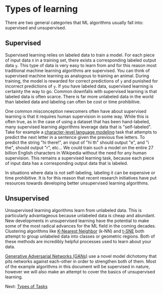 # Types of learning

There are two general categories that ML algorithms usually fall into: supervised and unsupervised.

## Supervised

Supervised learning relies on labeled data to train a model. For each piece of input data `X` in a training set, there exists a corresponding labeled output data `y`. This type of data is very easy to learn from and for this reason most traditional machine learning algorithms are supervised. You can think of supervised machine learning as analogous to training an animal. During training, the model is rewarded for correct predictions of `y` and punished for incorrect predictions of `y`. If you have labeled data, supervised learning is certainty the way to go. Common downfalls with supervised learning is that labeled data is often scarce. There is far more unlabeled data in the world than labeled data and labeling can often be cost or time prohibitive.

One common misconception newcomers often have about supervised learning is that it requires human supervision in some way. While this is often true, as in the case of using a dataset that has been hand-labeled, many supervised learning algorithms leverage data that is "self-labeled". Take for example a [character-level language modeling](https://karpathy.github.io/2015/05/21/rnn-effectiveness/) task that attempts to predict the next letter in a sentence given the previous five letters. To predict the string "hi there!", an input of "hi th" should output "e", and "i the", should output "r", etc... We could train such a model on the entire 27 billion English characters in Wikipedia without the need for any human supervision. This remains a supervised learning task, because each piece of input data has a corresponding output data that is labeled.

In situations where data is not self-labeling, labeling it can be expensive or time prohibitive. It is for this reason that recent research initiatives have put resources towards developing better unsupervised learning algorithms.

## Unsupervised

Unsupervised learning algorithms learn from unlabeled data. This is particularly advantageous because unlabeled data is cheap and abundant. New developments in unsupervised learning have the potential to make some of the most radical advances for the ML field in the coming decades. Clustering algorithms like [K-Nearest Neighbor](knn.html) (k-NN) and [t-SNE](t-sne.html) both attempt to group unlabeled data into classes or geometric regions. Both of these methods are incredibly helpful processes used to learn about your data.

[Generative Adversarial Networks (GANs)](network-types.html) use a novel model dichotomy that pits networks against each-other in order to strengthen both of them. Most of the example algorithms in this document will be supervised in nature, however we will also make an attempt to cover the basics of unsupervised learning.

Next: [Types of Tasks](types-of-tasks.html)